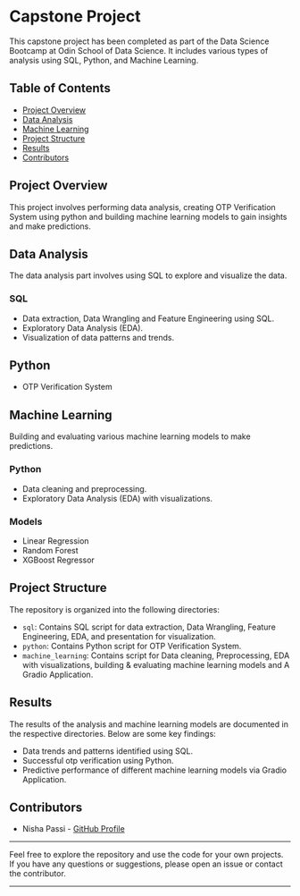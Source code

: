 # Capstone Project

This capstone project has been completed as part of the Data Science Bootcamp at Odin School of Data Science. It includes various types of analysis using SQL, Python, and Machine Learning.

## Table of Contents
- [Project Overview](#project-overview)
- [Data Analysis](#data-analysis)
- [Machine Learning](#machine-learning)
- [Project Structure](#project-structure)
- [Results](#results)
- [Contributors](#contributors)

## Project Overview
This project involves performing data analysis, creating OTP Verification System using python and building machine learning models to gain insights and make predictions.

## Data Analysis
The data analysis part involves using SQL to explore and visualize the data.

### SQL
- Data extraction, Data Wrangling and Feature Engineering using SQL.
- Exploratory Data Analysis (EDA).
- Visualization of data patterns and trends.

## Python
- OTP Verification System
  
## Machine Learning
Building and evaluating various machine learning models to make predictions.

### Python
- Data cleaning and preprocessing.
- Exploratory Data Analysis (EDA) with visualizations.
  
### Models
- Linear Regression
- Random Forest
- XGBoost Regressor
  
## Project Structure
The repository is organized into the following directories:
- `sql`: Contains SQL script for data extraction, Data Wrangling, Feature Engineering, EDA, and presentation for visualization.
- `python`: Contains Python script for OTP Verification System.
- `machine_learning`: Contains script for Data cleaning, Preprocessing, EDA with visualizations, building & evaluating machine learning models and A Gradio Application.

## Results
The results of the analysis and machine learning models are documented in the respective directories. Below are some key findings:

- Data trends and patterns identified using SQL.
- Successful otp verification using Python.
- Predictive performance of different machine learning models via Gradio Application.

## Contributors
- Nisha Passi - [GitHub Profile](https://github.com/nisha-passi)

---

Feel free to explore the repository and use the code for your own projects. If you have any questions or suggestions, please open an issue or contact the contributor.

---
